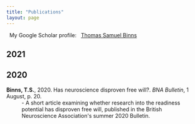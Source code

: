 ```yaml
---
title: "Publications"
layout: page
---
```


<i class="fab fa-google"></i> &nbsp; My Google Scholar profile: &nbsp; [Thomas Samuel Binns](https://scholar.google.co.uk/citations?user=S8yDxUEAAAAJ)

## 2021


## 2020

<dl>
    <dt><b>Binns, T.S.</b>, 2020. Has neuroscience disproven free will?. <i>BNA Bulletin</i>, 1 August, p. 20. <a href="\assets\images\BNA_article.pdf"><i class="<i class="fas fa-file-pdf"></i></a></dt>
    <dd>- A short article examining whether research into the readiness potential has disproven free will, published in the British Neuroscience Association's summer 2020 Bulletin.</dd>
</dl>